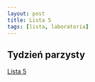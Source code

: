 ```yaml
---
layout: post
title: Lista 5
tags: [lista, laboratoria]
---
```

<!-- 
## Tydzień nieparzysty

[Lista 4](https://github.com/riomus/rsi/blob/2017/2018-summer/laboratoria/Lista4-TN.MD) -->

## Tydzień parzysty

[Lista 5](https://github.com/riomus/rsi/blob/2017/2018-summer/laboratoria/Lista5-TP.MD)
